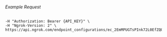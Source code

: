 
###### Example Request
```curl \
-H "Authorization: Bearer {API_KEY}" \
-H "Ngrok-Version: 2" \
https://api.ngrok.com/endpoint_configurations/ec_2EmMPUGTsPInk72L0EfZQO5dDmS/response_headers
